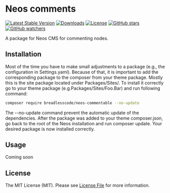 # Neos comments
[![Latest Stable Version](https://poser.pugx.org/breadlesscode/neos-commentable/v/stable)](https://packagist.org/packages/breadlesscode/neos-commentable)
[![Downloads](https://img.shields.io/packagist/dt/breadlesscode/neos-commentable.svg)](https://packagist.org/packages/breadlesscode/neos-commentable)
[![License](https://img.shields.io/github/license/breadlesscode/neos-commentable.svg)](LICENSE)
[![GitHub stars](https://img.shields.io/github/stars/breadlesscode/neos-commentable.svg?style=social&label=Stars)](https://github.com/breadlesscode/neos-commentable/stargazers)
[![GitHub watchers](https://img.shields.io/github/watchers/breadlesscode/neos-commentable.svg?style=social&label=Watch)](https://github.com/breadlesscode/neos-commentable/subscription)

A package for Neos CMS for commenting nodes.

## Installation
Most of the time you have to make small adjustments to a package (e.g., the configuration in Settings.yaml). Because of that, it is important to add the corresponding package to the composer from your theme package. Mostly this is the site package located under Packages/Sites/. To install it correctly go to your theme package (e.g.Packages/Sites/Foo.Bar) and run following command:

```bash
composer require breadlesscode/neos-commentable --no-update
```

The --no-update command prevent the automatic update of the dependencies. After the package was added to your theme composer.json, go back to the root of the Neos installation and run composer update. Your desired package is now installed correctly.

## Usage
Coming soon

## License
The MIT License (MIT). Please see [License File](LICENSE) for more information.

